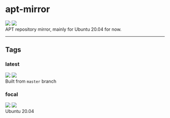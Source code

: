 # apt-mirror
[![](https://img.shields.io/docker/pulls/hdavid0510/apt-mirror?style=flat-square)](https://hub.docker.com/r/hdavid0510/apt-mirror) [![](https://img.shields.io/github/issues/hdavid0510/docker-apt-mirror?style=flat-square)](https://github.com/hdavid0510/docker-apt-mirror/issues)  
APT repository mirror, mainly for Ubuntu 20.04 for now.


---
## Tags

### latest
[![](https://img.shields.io/docker/v/hdavid0510/apt-mirror/latest?style=flat-square)](https://hub.docker.com/r/hdavid0510/apt-mirror) [![](https://img.shields.io/docker/image-size/hdavid0510/apt-mirror/latest?style=flat-square)](https://hub.docker.com/r/hdavid0510/apt-mirror)  
Built from `master` branch

### focal  
[![](https://img.shields.io/docker/v/hdavid0510/apt-mirror/focal?style=flat-square)](https://hub.docker.com/r/hdavid0510/apt-mirror) [![](https://img.shields.io/docker/image-size/hdavid0510/apt-mirror/focal?style=flat-square)](https://hub.docker.com/r/hdavid0510/apt-mirror)  
Ubuntu 20.04
